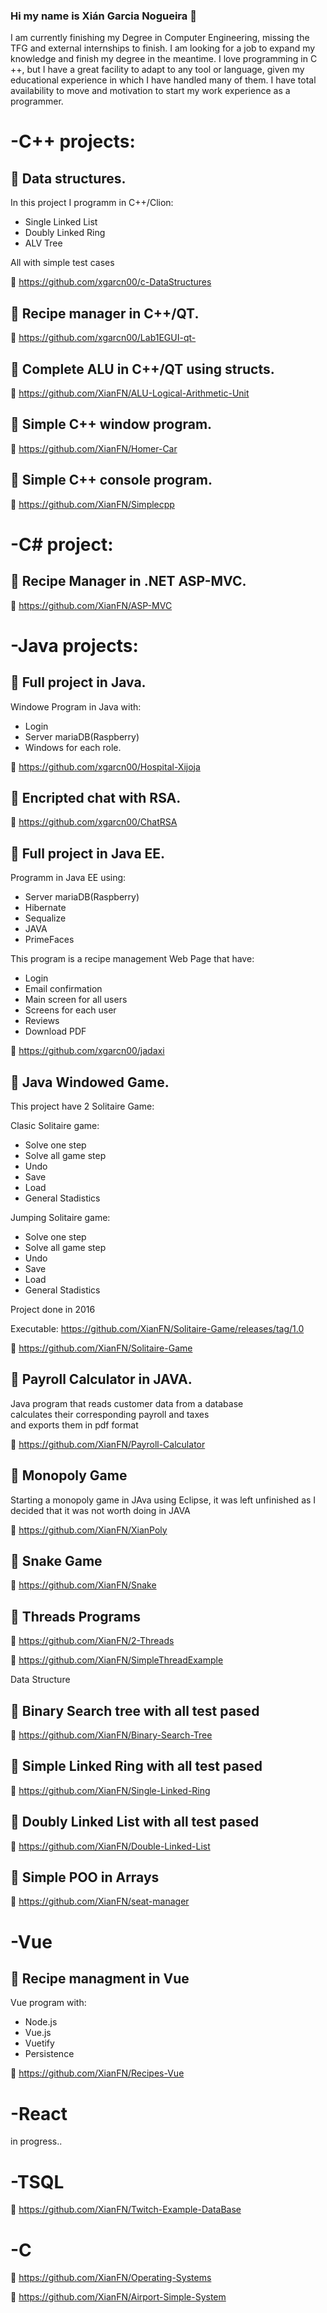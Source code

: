 ### Hi my name is Xián Garcia Nogueira 👋

I am currently finishing my Degree in Computer Engineering, missing the TFG and external internships to finish. I am looking for a job to expand my knowledge and finish my degree in the meantime. I love programming in C ++, but I have a great facility to adapt to any tool or language, given my educational experience in which I have handled many of them. I have total availability to move and motivation to start my work experience as a programmer.


# -C++ projects:

## :blue_book: Data structures.


In this project I programm in C++/Clion:
- Single Linked List
- Doubly Linked Ring
- ALV Tree

All with simple test cases


:seedling: https://github.com/xgarcn00/c-DataStructures

## :blue_book: Recipe manager in C++/QT.

:seedling: https://github.com/xgarcn00/Lab1EGUI-qt-

## :blue_book: Complete ALU in C++/QT using structs.

:seedling: https://github.com/XianFN/ALU-Logical-Arithmetic-Unit

## :blue_book: Simple C++ window program.

:seedling: https://github.com/XianFN/Homer-Car

## :blue_book: Simple C++ console program.

:seedling: https://github.com/XianFN/Simplecpp


# -C# project:

## :blue_book: Recipe Manager in .NET ASP-MVC.

:seedling: https://github.com/XianFN/ASP-MVC

# -Java projects:

## :blue_book: Full project in Java.

Windowe Program in Java with:
- Login
- Server mariaDB(Raspberry)
- Windows for each role.

:seedling: https://github.com/xgarcn00/Hospital-Xijoja

## :blue_book: Encripted chat with RSA.

:seedling: https://github.com/xgarcn00/ChatRSA

## :blue_book: Full project in Java EE.

Programm in Java EE using:

- Server mariaDB(Raspberry)
- Hibernate
- Sequalize
- JAVA
- PrimeFaces

This program is a recipe management Web Page that have:

- Login
- Email confirmation
- Main screen for all users
- Screens for each user
- Reviews
- Download PDF


:seedling: https://github.com/xgarcn00/jadaxi

## :blue_book: Java Windowed Game.

This project have 2 Solitaire Game:

Clasic Solitaire game:
  - Solve one step
  - Solve all game step
  - Undo
  - Save
  - Load
  - General Stadistics
  
Jumping Solitaire game:
  - Solve one step
  - Solve all game step
  - Undo
  - Save
  - Load
  - General Stadistics
  
  Project done in 2016
  
  Executable: https://github.com/XianFN/Solitaire-Game/releases/tag/1.0 

:seedling: https://github.com/XianFN/Solitaire-Game

## :blue_book: Payroll Calculator in JAVA.

 Java program that reads customer data from a database  
 calculates their corresponding payroll and taxes  
 and exports them in pdf format

:seedling: https://github.com/XianFN/Payroll-Calculator

## :blue_book: Monopoly Game

Starting a monopoly game in JAva using Eclipse, it was left unfinished as I decided that it was not worth doing in JAVA

:seedling: https://github.com/XianFN/XianPoly

## :blue_book: Snake Game

:seedling: https://github.com/XianFN/Snake

## :blue_book: Threads Programs

:seedling: https://github.com/XianFN/2-Threads

:seedling: https://github.com/XianFN/SimpleThreadExample


Data Structure

## :blue_book: Binary Search tree with all test pased

:seedling: https://github.com/XianFN/Binary-Search-Tree

## :blue_book: Simple Linked Ring with all test pased

:seedling: https://github.com/XianFN/Single-Linked-Ring

## :blue_book: Doubly Linked List with all test pased

:seedling: https://github.com/XianFN/Double-Linked-List

## :blue_book: Simple POO in Arrays

:seedling: https://github.com/XianFN/seat-manager


# -Vue

## :blue_book: Recipe managment in Vue

Vue program with:

  - Node.js
  - Vue.js
  - Vuetify
  - Persistence

:seedling: https://github.com/XianFN/Recipes-Vue

# -React

in progress..

# -TSQL

:seedling: https://github.com/XianFN/Twitch-Example-DataBase

# -C

:seedling: https://github.com/XianFN/Operating-Systems

:seedling: https://github.com/XianFN/Airport-Simple-System




